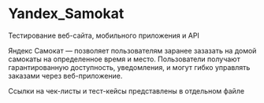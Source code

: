 # Yandex_Samokat
Тестирование веб-сайта, мобильного приложения и API

Яндекс Самокат — позволяет пользователям заранее зазазать на домой самокаты на определенное время и место. Пользователи получают гарантированную доступность, уведомления, и могут гибко управлять заказами через веб-приложение.

Ссылки на чек-листы и тест-кейсы представлены в отдельном файле

